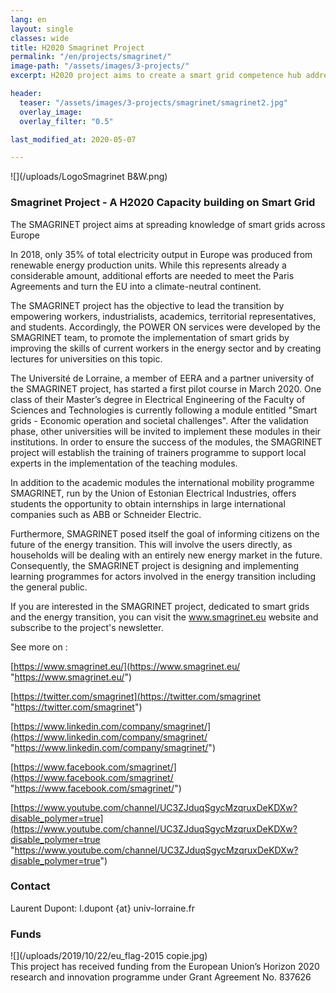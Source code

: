 ```yaml
---
lang: en
layout: single
classes: wide
title: H2020 Smagrinet Project
permalink: "/en/projects/smagrinet/"
image-path: "/assets/images/3-projects/"
excerpt: H2020 project aims to create a smart grid competence hub addressing the area of smart and flexible energy systems with interrelations renewable energy and energy storage to enhance capacity of the European universities to engage with industry and key societal actors and to respond to the challenges of the energy transition.

header:
  teaser: "/assets/images/3-projects/smagrinet/smagrinet2.jpg"
  overlay_image:
  overlay_filter: "0.5"

last_modified_at: 2020-05-07

---
```



![](/uploads/LogoSmagrinet B&W.png)

### Smagrinet Project - A H2020 Capacity building on Smart Grid

The SMAGRINET project aims at spreading knowledge of smart grids across Europe

In 2018, only 35% of total electricity output in Europe was produced from renewable energy production units. While this represents already a considerable amount, additional efforts are needed to meet the Paris Agreements and turn the EU into a climate-neutral continent.

The SMAGRINET project has the objective to lead the transition by empowering workers, industrialists, academics, territorial representatives, and students. Accordingly, the POWER ON services were developed by the SMAGRINET team, to promote the implementation of smart grids by improving the skills of current workers in the energy sector and by creating lectures for universities on this topic.

The Université de Lorraine, a member of EERA and a partner university of the SMAGRINET project, has started a first pilot course in March 2020. One class of their Master’s degree in Electrical Engineering of the Faculty of Sciences and Technologies is currently following a module entitled "Smart grids - Economic operation and societal challenges". After the validation phase, other universities will be invited to implement these modules in their institutions. In order to ensure the success of the modules, the SMAGRINET project will establish the training of trainers programme to support local experts in the implementation of the teaching modules.

In addition to the academic modules the international mobility programme SMAGRINET, run by the Union of Estonian Electrical Industries, offers students the opportunity to obtain internships in large international companies such as ABB or Schneider Electric.

Furthermore, SMAGRINET posed itself the goal of informing citizens on the future of the energy transition. This will involve the users directly, as households will be dealing with an entirely new energy market in the future. Consequently, the SMAGRINET project is designing and implementing learning programmes for actors involved in the energy transition including the general public.

If you are interested in the SMAGRINET project, dedicated to smart grids and the energy transition, you can visit the www.smagrinet.eu website and subscribe to the project's newsletter. 

See more on :

[https://www.smagrinet.eu/](https://www.smagrinet.eu/ "https://www.smagrinet.eu/")

[https://twitter.com/smagrinet](https://twitter.com/smagrinet "https://twitter.com/smagrinet")

[https://www.linkedin.com/company/smagrinet/](https://www.linkedin.com/company/smagrinet/ "https://www.linkedin.com/company/smagrinet/")

[https://www.facebook.com/smagrinet/](https://www.facebook.com/smagrinet/ "https://www.facebook.com/smagrinet/")

[https://www.youtube.com/channel/UC3ZJduqSgycMzqruxDeKDXw?disable_polymer=true](https://www.youtube.com/channel/UC3ZJduqSgycMzqruxDeKDXw?disable_polymer=true "https://www.youtube.com/channel/UC3ZJduqSgycMzqruxDeKDXw?disable_polymer=true")

### Contact

Laurent Dupont: l.dupont {at} univ-lorraine.fr

### Funds

![](/uploads/2019/10/22/eu_flag-2015 copie.jpg)  <br/>
This project has received funding from the European Union’s Horizon 2020 research and innovation programme under Grant Agreement No. 837626
